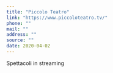 ```yaml
---
title: "Piccolo Teatro"
link: "https://www.piccoloteatro.tv/"
phone: ""
mail: ""
address: ""
source: ""
date: 2020-04-02
---
```


Spettacoli in streaming
